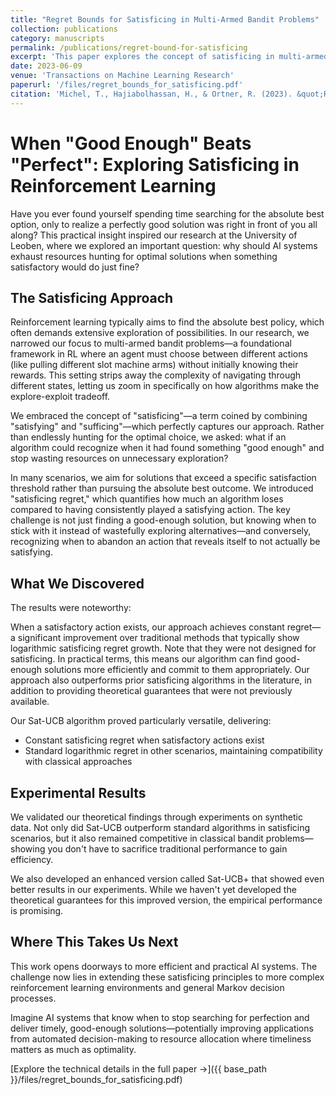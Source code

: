 ```yaml
---
title: "Regret Bounds for Satisficing in Multi-Armed Bandit Problems"
collection: publications
category: manuscripts
permalink: /publications/regret-bound-for-satisficing
excerpt: 'This paper explores the concept of satisficing in multi-armed bandit problems, where we aim to find solutions that exceed a satisfaction threshold rather than seeking optimal outcomes.'
date: 2023-06-09
venue: 'Transactions on Machine Learning Research'
paperurl: '/files/regret_bounds_for_satisficing.pdf'
citation: 'Michel, T., Hajiabolhassan, H., & Ortner, R. (2023). &quot;Regret Bounds for Satisficing in Multi-Armed Bandit Problems.&quot; <i>Transactions on Machine Learning Research</i>.'
---
```


# When "Good Enough" Beats "Perfect": Exploring Satisficing in Reinforcement Learning

Have you ever found yourself spending time searching for the absolute best option, only to realize a perfectly good solution was right in front of you all along? This practical insight inspired our research at the University of Leoben, where we explored an important question: why should AI systems exhaust resources hunting for optimal solutions when something satisfactory would do just fine?

## The Satisficing Approach

Reinforcement learning typically aims to find the absolute best policy, which often demands extensive exploration of possibilities. In our research, we narrowed our focus to multi-armed bandit problems—a foundational framework in RL where an agent must choose between different actions (like pulling different slot machine arms) without initially knowing their rewards. This setting strips away the complexity of navigating through different states, letting us zoom in specifically on how algorithms make the explore-exploit tradeoff.

We embraced the concept of "satisficing"—a term coined by combining "satisfying" and "sufficing"—which perfectly captures our approach. Rather than endlessly hunting for the optimal choice, we asked: what if an algorithm could recognize when it had found something "good enough" and stop wasting resources on unnecessary exploration?

In many scenarios, we aim for solutions that exceed a specific satisfaction threshold rather than pursuing the absolute best outcome. We introduced "satisficing regret," which quantifies how much an algorithm loses compared to having consistently played a satisfying action. The key challenge is not just finding a good-enough solution, but knowing when to stick with it instead of wastefully exploring alternatives—and conversely, recognizing when to abandon an action that reveals itself to not actually be satisfying.

## What We Discovered

The results were noteworthy:

When a satisfactory action exists, our approach achieves constant regret—a significant improvement over traditional methods that typically show logarithmic satisficing regret growth. Note that they were not designed for satisficing. In practical terms, this means our algorithm can find good-enough solutions more efficiently and commit to them appropriately. Our approach also outperforms prior satisficing algorithms in the literature, in addition to providing theoretical guarantees that were not previously available.

Our Sat-UCB algorithm proved particularly versatile, delivering:
- Constant satisficing regret when satisfactory actions exist
- Standard logarithmic regret in other scenarios, maintaining compatibility with classical approaches

## Experimental Results

We validated our theoretical findings through experiments on synthetic data. Not only did Sat-UCB outperform standard algorithms in satisficing scenarios, but it also remained competitive in classical bandit problems—showing you don't have to sacrifice traditional performance to gain efficiency.

We also developed an enhanced version called Sat-UCB+ that showed even better results in our experiments. While we haven't yet developed the theoretical guarantees for this improved version, the empirical performance is promising.

## Where This Takes Us Next

This work opens doorways to more efficient and practical AI systems. The challenge now lies in extending these satisficing principles to more complex reinforcement learning environments and general Markov decision processes.

Imagine AI systems that know when to stop searching for perfection and deliver timely, good-enough solutions—potentially improving applications from automated decision-making to resource allocation where timeliness matters as much as optimality.

[Explore the technical details in the full paper →]({{ base_path }}/files/regret_bounds_for_satisficing.pdf)

